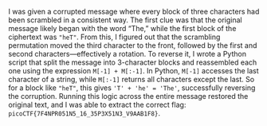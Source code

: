 

I was given a corrupted message where every block of three characters had been scrambled in a consistent way. The first clue was that the original message likely began with the word “The,” while the first block of the ciphertext was `"heT"`. From this, I figured out that the scrambling permutation moved the third character to the front, followed by the first and second characters—effectively a rotation. To reverse it, I wrote a Python script that split the message into 3-character blocks and reassembled each one using the expression `M[-1] + M[:-1]`. In Python, `M[-1]` accesses the last character of a string, while `M[:-1]` returns all characters except the last. So for a block like `"heT"`, this gives `'T' + 'he' = 'The'`, successfully reversing the corruption. Running this logic across the entire message restored the original text, and I was able to extract the correct flag: `picoCTF{7F4NPR051N5_16_35P3X51N3_V9AAB1F8}`.

